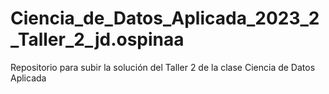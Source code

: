 # Ciencia_de_Datos_Aplicada_2023_2_Taller_2_jd.ospinaa
Repositorio para subir la solución del Taller 2 de la clase Ciencia de Datos Aplicada
